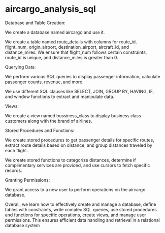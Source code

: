 # aircargo_analysis_sql

Database and Table Creation:

We create a database named aircargo and use it.

We create a table named route_details with columns for route_id, flight_num, origin_airport, destination_airport, aircraft_id, and distance_miles. We ensure that flight_num follows certain constraints, route_id is unique, and distance_miles is greater than 0.

Querying Data:

We perform various SQL queries to display passenger information, calculate passenger counts, revenue, and more.

We use different SQL clauses like SELECT, JOIN, GROUP BY, HAVING, IF, and window functions to extract and manipulate data.

Views:

We create a view named bussiness_class to display business class customers along with the brand of airlines.

Stored Procedures and Functions:

We create stored procedures to get passenger details for specific routes, extract route details based on distance, and group distances traveled by each flight.

We create stored functions to categorize distances, determine if complimentary services are provided, and use cursors to fetch specific records.

Granting Permissions:

We grant access to a new user to perform operations on the aircargo database.

Overall, we learn how to effectively create and manage a database, define tables with constraints, write complex SQL queries, use stored procedures and functions for specific operations, create views, and manage user permissions. This ensures efficient data handling and retrieval in a relational database system
